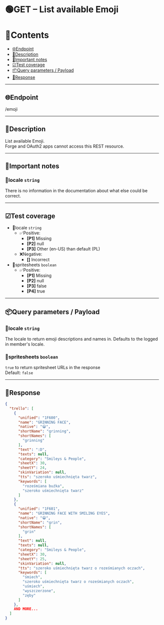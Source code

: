 # 🟢GET – List available Emoji

# 📑Contents

- [🌐Endpoint](#endpoint)
- [📄Description](#description)
- [📌Important notes](#important_notes)
- [☑Test coverage](#test_coverage)
- [📦Query parameters / Payload](#query_parameters_payload)
- [📩Response](#response)

---

## 🌐Endpoint <a name="endpoint"></a>

/emoji

---

## 📄Description <a name="description"></a>

List available Emoji.  
Forge and OAuth2 apps cannot access this REST resource.

---

## 📌Important notes <a name="important_notes"></a>

### 💠locale `string`

There is no information in the documentation about what else could be correct.

---

## ☑Test coverage <a name="test_coverage"></a>

- 💠locale `string`
  - ✅Positive:
    - **[P1]** Missing
    - **[P2]** null
    - **[P3]** Other (en-US) than default (PL)
  - ❌Negative:
    - **[]** Incorrect
- 💠spritesheets `boolean`
  - ✅Positive:
    - **[P1]** Missing
    - **[P2]** null
    - **[P3]** false
    - **[P4]** true

---

## 📦Query parameters / Payload <a name="query_parameters_payload"></a>

### 💠locale `string`

The locale to return emoji descriptions and names in. Defaults to the logged in member's locale.

### 💠spritesheets `boolean`

`true` to return spritesheet URLs in the response  
Default: `false`

---

## 📩Response <a name="response"></a>

```json
{
  "trello": [
    {
      "unified": "1F600",
      "name": "GRINNING FACE",
      "native": "😀",
      "shortName": "grinning",
      "shortNames": [
        "grinning"
      ],
      "text": ":D",
      "texts": null,
      "category": "Smileys & People",
      "sheetX": 30,
      "sheetY": 24,
      "skinVariation": null,
      "tts": "szeroko uśmiechnięta twarz",
      "keywords": [
        "roześmiana buźka",
        "szeroko uśmiechnięta twarz"
      ]
    },
    {
      "unified": "1F601",
      "name": "GRINNING FACE WITH SMILING EYES",
      "native": "😁",
      "shortName": "grin",
      "shortNames": [
        "grin"
      ],
      "text": null,
      "texts": null,
      "category": "Smileys & People",
      "sheetX": 30,
      "sheetY": 25,
      "skinVariation": null,
      "tts": "szeroko uśmiechnięta twarz o roześmianych oczach",
      "keywords": [
        "śmiech",
        "szeroko uśmiechnięta twarz o roześmianych oczach",
        "uśmiech",
        "wyszczerzone",
        "zęby"
      ]
    },
    AND MORE...
  ]
}
```
